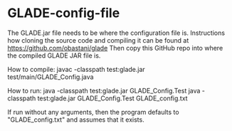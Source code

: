 # GLADE-config-file

The GLADE.jar file needs to be where the configuration file is.
Instructions how cloning the source code and compiling it can be found at https://github.com/obastani/glade
Then copy this GitHub repo into where the compiled GLADE JAR file is.

How to compile:
javac -classpath test:glade.jar test/main/GLADE_Config.java

How to run:
java -classpath test:glade.jar GLADE_Config.Test
java -classpath test:glade.jar GLADE_Config.Test GLADE_config.txt

If run without any arguments, then the program defaults to "GLADE_config.txt" and assumes that it exists.